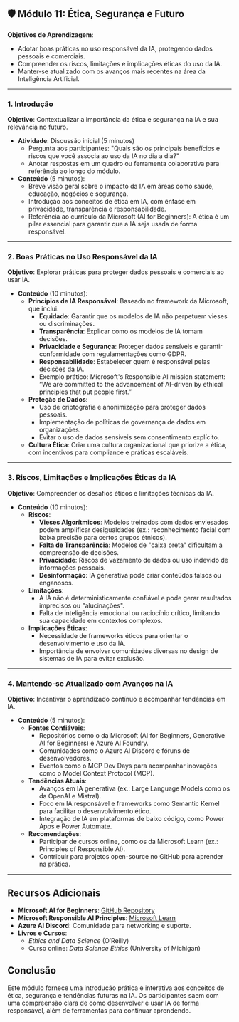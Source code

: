## 🛡️ **Módulo 11: Ética, Segurança e Futuro**


**Objetivos de Aprendizagem**:
- Adotar boas práticas no uso responsável da IA, protegendo dados pessoais e comerciais.
- Compreender os riscos, limitações e implicações éticas do uso da IA.
- Manter-se atualizado com os avanços mais recentes na área da Inteligência Artificial.

---

### 1. Introdução 
**Objetivo**: Contextualizar a importância da ética e segurança na IA e sua relevância no futuro.

- **Atividade**: Discussão inicial (5 minutos)
  - Pergunta aos participantes: "Quais são os principais benefícios e riscos que você associa ao uso da IA no dia a dia?"
  - Anotar respostas em um quadro ou ferramenta colaborativa para referência ao longo do módulo.
- **Conteúdo** (5 minutos):
  - Breve visão geral sobre o impacto da IA em áreas como saúde, educação, negócios e segurança.
  - Introdução aos conceitos de ética em IA, com ênfase em privacidade, transparência e responsabilidade.
  - Referência ao currículo da Microsoft (AI for Beginners): A ética é um pilar essencial para garantir que a IA seja usada de forma responsável.[](https://github.com/microsoft/AI-For-Beginners/blob/main/lessons/7-Ethics/README.md)

---

### 2. Boas Práticas no Uso Responsável da IA
**Objetivo**: Explorar práticas para proteger dados pessoais e comerciais ao usar IA.

- **Conteúdo** (10 minutos):
  - **Princípios de IA Responsável**: Baseado no framework da Microsoft, que inclui:
    - **Equidade**: Garantir que os modelos de IA não perpetuem vieses ou discriminações.
    - **Transparência**: Explicar como os modelos de IA tomam decisões.
    - **Privacidade e Segurança**: Proteger dados sensíveis e garantir conformidade com regulamentações como GDPR.
    - **Responsabilidade**: Estabelecer quem é responsável pelas decisões da IA.
    - Exemplo prático: Microsoft's Responsible AI mission statement: “We are committed to the advancement of AI-driven by ethical principles that put people first.”[](https://github.com/microsoft/Data-Science-For-Beginners/blob/main/1-Introduction/02-ethics/README.md)
  - **Proteção de Dados**:
    - Uso de criptografia e anonimização para proteger dados pessoais.
    - Implementação de políticas de governança de dados em organizações.
    - Evitar o uso de dados sensíveis sem consentimento explícito.
  - **Cultura Ética**: Criar uma cultura organizacional que priorize a ética, com incentivos para compliance e práticas escaláveis.


---

### 3. Riscos, Limitações e Implicações Éticas da IA
**Objetivo**: Compreender os desafios éticos e limitações técnicas da IA.

- **Conteúdo** (10 minutos):
  - **Riscos**:
    - **Vieses Algorítmicos**: Modelos treinados com dados enviesados podem amplificar desigualdades (ex.: reconhecimento facial com baixa precisão para certos grupos étnicos).
    - **Falta de Transparência**: Modelos de "caixa preta" dificultam a compreensão de decisões.
    - **Privacidade**: Riscos de vazamento de dados ou uso indevido de informações pessoais.
    - **Desinformação**: IA generativa pode criar conteúdos falsos ou enganosos.
  - **Limitações**:
    - A IA não é deterministicamente confiável e pode gerar resultados imprecisos ou "alucinações".[](https://microsoft.github.io/AI-For-Beginners/)
    - Falta de inteligência emocional ou raciocínio crítico, limitando sua capacidade em contextos complexos.
  - **Implicações Éticas**:
    - Necessidade de frameworks éticos para orientar o desenvolvimento e uso da IA.
    - Importância de envolver comunidades diversas no design de sistemas de IA para evitar exclusão.

---

### 4. Mantendo-se Atualizado com Avanços na IA 
**Objetivo**: Incentivar o aprendizado contínuo e acompanhar tendências em IA.

- **Conteúdo** (5 minutos):
  - **Fontes Confiáveis**:
    - Repositórios como o da Microsoft (AI for Beginners, Generative AI for Beginners) e Azure AI Foundry.[](https://github.com/microsoft/AI-For-Beginners/blob/main/README.md)[](https://github.com/microsoft/generative-ai-for-beginners)
    - Comunidades como o Azure AI Discord e fóruns de desenvolvedores.
    - Eventos como o MCP Dev Days para acompanhar inovações como o Model Context Protocol (MCP).[](https://github.com/microsoft/mcp-for-beginners/)
  - **Tendências Atuais**:
    - Avanços em IA generativa (ex.: Large Language Models como os da OpenAI e Mistral).
    - Foco em IA responsável e frameworks como Semantic Kernel para facilitar o desenvolvimento ético.[](https://github.com/microsoft/ai-agents-for-beginners/blob/main/04-tool-use/README.md)
    - Integração de IA em plataformas de baixo código, como Power Apps e Power Automate.[](https://github.com/microsoft/generative-ai-for-beginners/blob/main/10-building-low-code-ai-applications/README.md)
  - **Recomendações**:
    - Participar de cursos online, como os da Microsoft Learn (ex.: Principles of Responsible AI).[](https://github.com/microsoft/Data-Science-For-Beginners/blob/main/1-Introduction/02-ethics/README.md)
    - Contribuir para projetos open-source no GitHub para aprender na prática.


---

## Recursos Adicionais
- **Microsoft AI for Beginners**: [GitHub Repository](https://github.com/microsoft/AI-For-Beginners)[](https://github.com/microsoft/AI-For-Beginners/blob/main/README.md)
- **Microsoft Responsible AI Principles**: [Microsoft Learn](https://learn.microsoft.com/en-us/azure/machine-learning/concept-responsible-ai)
- **Azure AI Discord**: Comunidade para networking e suporte.
- **Livros e Cursos**:
  - *Ethics and Data Science* (O’Reilly)
  - Curso online: *Data Science Ethics* (University of Michigan)[](https://github.com/microsoft/Data-Science-For-Beginners/blob/main/1-Introduction/02-ethics/README.md)



## Conclusão
Este módulo fornece uma introdução prática e interativa aos conceitos de ética, segurança e tendências futuras na IA. Os participantes saem com uma compreensão clara de como desenvolver e usar IA de forma responsável, além de ferramentas para continuar aprendendo.
